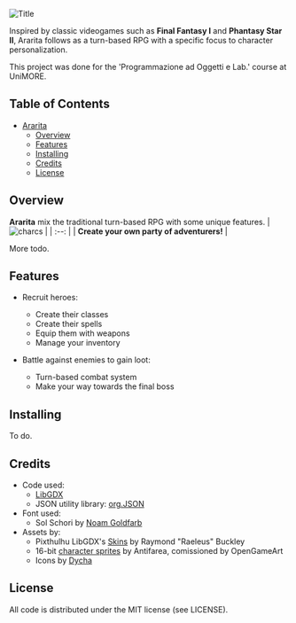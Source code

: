 ![Title](https://user-images.githubusercontent.com/101595335/235752910-d8e160a0-c3e9-4a5d-abf8-e94362007559.png)

Inspired by classic videogames such as **Final Fantasy I** and **Phantasy Star II**, Ararita follows as a turn-based RPG with a specific focus to character personalization.

This project was done for the 'Programmazione ad Oggetti e Lab.' course at UniMORE.


## Table of Contents
* [Ararita](#Title)
  * [Overview](#Overview)  
  * [Features](#Features)
  * [Installing](#Installing)
  * [Credits](#Credits)
  * [License](#License)

## Overview
**Ararita** mix the traditional turn-based RPG with some unique features.
| ![charcs](https://user-images.githubusercontent.com/101595335/236061241-506f9c12-c654-4ada-907a-f037b0abb8d1.gif) |
| :--: |
| **Create your own party of adventurers!** |

More todo.


## Features
* Recruit heroes:
  * Create their classes
  * Create their spells
  * Equip them with weapons
  * Manage your inventory

* Battle against enemies to gain loot:
  * Turn-based combat system
  * Make your way towards the final boss
 
## Installing
To do.
  
## Credits

* Code used:
  * [LibGDX](https://github.com/libgdx/libgdx)
  * JSON utility library: [org.JSON](https://mvnrepository.com/artifact/org.json/json)
* Font used:
  * Sol Schori by [Noam Goldfarb](https://slimeplease.artstation.com/)
* Assets by:
  * Pixthulhu LibGDX's [Skins](https://github.com/czyzby/gdx-skins/tree/master/pixthulhu) by Raymond "Raeleus" Buckley
  * 16-bit [character sprites](https://opengameart.org/content/twelve-16x18-rpg-sprites-plus-base) by Antifarea, comissioned by OpenGameArt
  * Icons by [Dycha](http://dycha.net)
  
## License

All code is distributed under the MIT license (see LICENSE).

